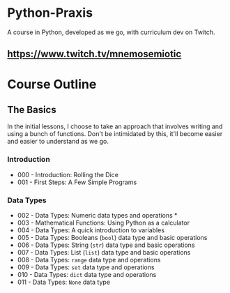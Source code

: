# Python-Praxis
A course in Python, developed as we go, with curriculum dev on Twitch.



## https://www.twitch.tv/mnemosemiotic


# Course Outline

## The Basics
In the initial lessons, I choose to take an approach that involves writing and using a bunch of functions. Don't be intimidated by this, it'll become easier and easier to understand as we go.

### Introduction
* 000 - Introduction: Rolling the Dice
* 001 - First Steps: A Few Simple Programs

### Data Types
* 002 - Data Types: Numeric data types and operations
    * 
* 003 - Mathematical Functions: Using Python as a calculator
* 004 - Data Types: A quick introduction to variables
* 005 - Data Types: Booleans (`bool`) data type and basic operations
* 006 - Data Types: String (`str`) data type and basic operations
* 007 - Data Types: List (`list`) data type and basic operations
* 008 - Data Types: `range` data type and operations
* 009 - Data Types: `set` data type and operations
* 010 - Data Types: `dict` data type and operations
* 011 - Data Types: `None` data type



